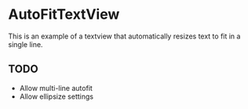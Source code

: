 # AutoFitTextView

This is an example of a textview that automatically resizes text to fit in a single line.


## TODO

* Allow multi-line autofit
* Allow ellipsize settings
